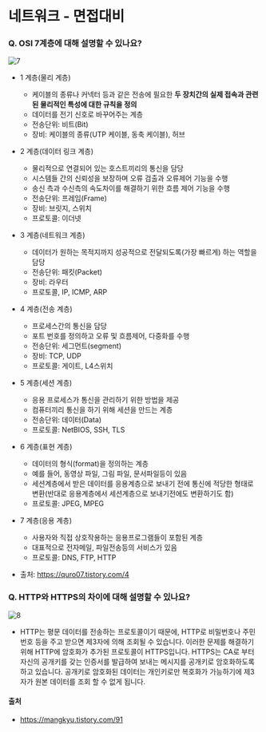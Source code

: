 # 네트워크 - 면접대비

### Q. OSI 7계층에 대해 설명할 수 있나요?
![7](https://user-images.githubusercontent.com/44339530/114519390-55d70f00-9c7b-11eb-8290-87fbc8bac1d3.png)<br>

- 1 계층(물리 계층)
    - 케이블의 종류나 커넥터 등과 같은 전송에 필요한 <b> 두 장치간의 실제 접속과 관련된 물리적인 특성에 대한 규칙을 정의</b>
    - 데이터를 전기 신호로 바꾸어주는 계층
    - 전송단위: 비트(Bit)
    - 장비: 케이블의 종류(UTP 케이블, 동축 케이블), 허브

- 2 계층(데이터 링크 계층)
    - 물리적으로 연결되어 있는 호스트끼리의 통신을 담당
    - 시스템들 간의 신뢰성을 보장하며 오류 검출과 오류제어 기능을 수행
    - 송신 측과 수신측의 속도차이를 해결하기 위한 흐름 제어 기능을 수행
    - 전송단위: 프레임(Frame)
    - 장비: 브릿지, 스위치
    - 프로토콜: 이더넷

- 3 계층(네트워크 계층)
    - 데이터가 원하는 목적지까지 성공적으로 전달되도록(가장 빠르게) 하는 역할을 담당
    - 전송단위: 패킷(Packet)
    - 장비: 라우터
    - 프로토콜, IP, ICMP, ARP

- 4 계층(전송 계층)
    - 프로세스간의 통신을 담당
    - 포트 번호를 정의하고 오류 및 흐름제어, 다중화를 수행
    - 전송단위: 세그먼트(segment)
    - 장비: TCP, UDP
    - 프로토콜: 게이트, L4스위치

- 5 계층(세션 계층)
    - 응용 프로세스가 통신을 관리하기 위한 방법을 제공
    - 컴퓨터끼리 통신을 하기 위해 세션을 만드는 계층
    - 전송단위: 데이터(Data)
    - 프로토콜: NetBIOS, SSH, TLS

- 6 계층(표현 계층)
    - 데이터의 형식(format)을 정의하는 계층
    - 예를 들어, 동영상 파일, 그림 파일, 문서파일등이 있음
    - 세션계층에서 받은 데이터를 응용계층으로 보내기 전에 통신에 적당한 형태로 변환(반대로 응용계층에서 세션계층으로 보내기전에도 변환하기도 함)
    - 프로토콜: JPEG, MPEG
- 7 계층(응용 계층)
    - 사용자와 직접 상호작용하는 응용프로그램들이 포함된 계층
    - 대표적으로 전자메일, 파일전송등의 서비스가 있음
    - 프로토콜: DNS, FTP, HTTP
- 출처: https://quro07.tistory.com/4

### Q. HTTP와 HTTPS의 차이에 대해 설명할 수 있나요?
![8](https://user-images.githubusercontent.com/44339530/114519995-eca3cb80-9c7b-11eb-8de3-c844ebe80c6d.png)<br>
- HTTP는 평문 데이터를 전송하는 프로토콜이기 때문에, HTTP로 비밀번호나 주민번호 등을 주고 받으면 제3자에 의해 조회될 수 있습니다. 이러한 문제를 해결하기 위해 HTTP에 암호화가 추가된 프로토콜이 HTTPS입니다. HTTPS는 CA로 부터 자신의 공개키를 갖는 인증서를 발급하여 보내는 메시지를 공개키로 암호화하도록 하고 있습니다. 공개키로 암호화된 데이터는 개인키로만 복호화가 가능하기에 제3자가 원본 데이터를 조회 할 수 없게 됩니다.

#### 출처
- https://mangkyu.tistory.com/91